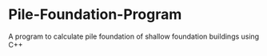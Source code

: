 # Pile-Foundation-Program
A program to calculate pile foundation of shallow foundation buildings using C++
